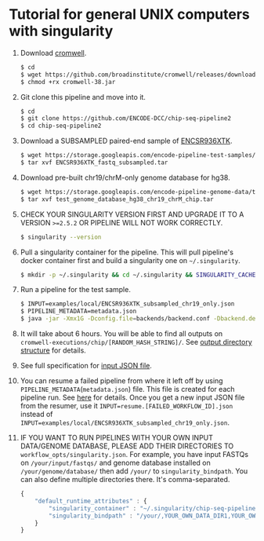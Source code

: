 # Tutorial for general UNIX computers with singularity

1. Download [cromwell](https://github.com/broadinstitute/cromwell).
    ```bash
    $ cd
    $ wget https://github.com/broadinstitute/cromwell/releases/download/38/cromwell-38.jar
    $ chmod +rx cromwell-38.jar
    ```

2. Git clone this pipeline and move into it.
    ```bash
    $ cd
    $ git clone https://github.com/ENCODE-DCC/chip-seq-pipeline2
    $ cd chip-seq-pipeline2
    ```

3. Download a SUBSAMPLED paired-end sample of [ENCSR936XTK](https://www.encodeproject.org/experiments/ENCSR936XTK/).
    ```bash
    $ wget https://storage.googleapis.com/encode-pipeline-test-samples/encode-chip-seq-pipeline/ENCSR936XTK/ENCSR936XTK_fastq_subsampled.tar
    $ tar xvf ENCSR936XTK_fastq_subsampled.tar
    ```

4. Download pre-built chr19/chrM-only genome database for hg38.
    ```bash
    $ wget https://storage.googleapis.com/encode-pipeline-genome-data/test_genome_database_hg38_chr19_chrM_chip.tar
    $ tar xvf test_genome_database_hg38_chr19_chrM_chip.tar
    ```

5. CHECK YOUR SINGULARITY VERSION FIRST AND UPGRADE IT TO A VERSION `>=2.5.2` OR PIPELINE WILL NOT WORK CORRECTLY.
    ```bash
    $ singularity --version
    ```

6. Pull a singularity container for the pipeline. This will pull pipeline's docker container first and build a singularity one on `~/.singularity`.
    ```bash
    $ mkdir -p ~/.singularity && cd ~/.singularity && SINGULARITY_CACHEDIR=~/.singularity SINGULARITY_PULLFOLDER=~/.singularity singularity pull --name chip-seq-pipeline-v1.2.2.simg -F docker://quay.io/encode-dcc/chip-seq-pipeline:v1.2.2
    ```

7. Run a pipeline for the test sample.
    ```bash
    $ INPUT=examples/local/ENCSR936XTK_subsampled_chr19_only.json
    $ PIPELINE_METADATA=metadata.json
    $ java -jar -Xmx1G -Dconfig.file=backends/backend.conf -Dbackend.default=singularity cromwell-38.jar run chip.wdl -i ${INPUT} -o workflow_opts/singularity.json -m ${PIPELINE_METADATA}
    ```

8. It will take about 6 hours. You will be able to find all outputs on `cromwell-executions/chip/[RANDOM_HASH_STRING]/`. See [output directory structure](output.md) for details.

9. See full specification for [input JSON file](input.md).

10. You can resume a failed pipeline from where it left off by using `PIPELINE_METADATA`(`metadata.json`) file. This file is created for each pipeline run. See [here](../utils/resumer/README.md) for details. Once you get a new input JSON file from the resumer, use it `INPUT=resume.[FAILED_WORKFLOW_ID].json` instead of `INPUT=examples/local/ENCSR936XTK_subsampled_chr19_only.json`.

11. IF YOU WANT TO RUN PIPELINES WITH YOUR OWN INPUT DATA/GENOME DATABASE, PLEASE ADD THEIR DIRECTORIES TO `workflow_opts/singularity.json`. For example, you have input FASTQs on `/your/input/fastqs/` and genome database installed on `/your/genome/database/` then add `/your/` to `singularity_bindpath`. You can also define multiple directories there. It's comma-separated.
    ```javascript
    {
        "default_runtime_attributes" : {
            "singularity_container" : "~/.singularity/chip-seq-pipeline-v1.2.2.simg",
            "singularity_bindpath" : "/your/,YOUR_OWN_DATA_DIR1,YOUR_OWN_DATA_DIR2,..."
        }
    }
    ```
